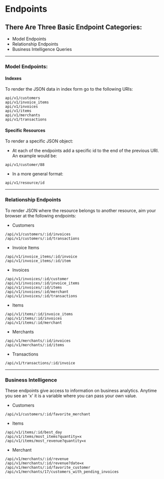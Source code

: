 # Endpoints

## There Are Three Basic Endpoint Categories:

- Model Endpoints
- Relationship Endpoints
- Business Intelligence Queries

---
### Model Endpoints:

#### Indexes

To render the JSON data in index form go to the following URIs:
```
api/v1/customers
api/v1/invoice_items
api/v1/invoices
api/v1/items
api/v1/merchants
api/v1/transactions
```

#### Specific Resources

To render a specific JSON object:

- At each of the endpoints add a specific id to the end of the previous URI. An example would be:
```
api/v1/customer/88
```
- In a more general format:
```
api/v1/resource/id
```

---
### Relationship Endpoints

To render JSON where the resource belongs to another resource, aim your browser at the following endpoints:

- Customers
```
/api/v1/customers/:id/invoices
/api/v1/customers/:id/transactions
```
- Invoice Items
```
/api/v1/invoice_items/:id/invoice
/api/v1/invoice_items/:id/item
```
- Invoices
```
/api/v1/invoices/:id/customer
/api/v1/invoices/:id/invoice_items
/api/v1/invoices/:id/items
/api/v1/invoices/:id/merchant
/api/v1/invoices/:id/transactions
```
- Items
```
/api/v1/items/:id/invoice_items
/api/v1/items/:id/invoices
/api/v1/items/:id/merchant
```
- Merchants
```
/api/v1/merchants/:id/invoices
/api/v1/merchants/:id/items
```
- Transactions
```
/api/v1/transactions/:id/invoice
```

---
### Business Intelligence

These endpoints give access to information on business analytics. Anytime you see an 'x' it is a variable where you can pass your own value.

- Customers
```
/api/v1/customers/:id/favorite_merchant
```

- Items
```
/api/v1/items/:id/best_day
/api/v1/items/most_items?quantity=x
/api/v1/items/most_revenue?quantity=x
```

- Merchant
```
/api/v1/merchants/:id/revenue
/api/v1/merchants/:id/revenue?date=x
/api/v1/merchants/:id/favorite_customer
/api/v1/merchants/17/customers_with_pending_invoices
```

